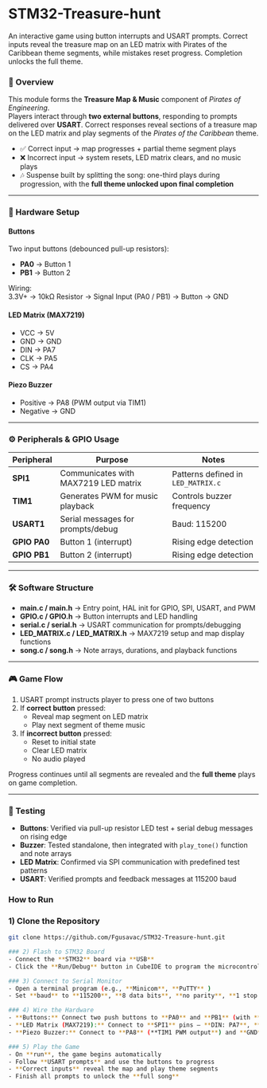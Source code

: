 # STM32-Treasure-hunt
An interactive game using button interrupts and USART prompts. Correct inputs reveal the treasure map on an LED matrix with Pirates of the Caribbean theme segments, while mistakes reset progress. Completion unlocks the full theme.


### 📖 Overview  
This module forms the **Treasure Map & Music** component of *Pirates of Engineering*.  
Players interact through **two external buttons**, responding to prompts delivered over **USART**. Correct responses reveal sections of a treasure map on the LED matrix and play segments of the *Pirates of the Caribbean* theme.  

- ✅ Correct input → map progresses + partial theme segment plays  
- ❌ Incorrect input → system resets, LED matrix clears, and no music plays  
- 🎶 Suspense built by splitting the song: one-third plays during progression, with the **full theme unlocked upon final completion**  

---

### 🔌 Hardware Setup  

#### Buttons  
Two input buttons (debounced pull-up resistors):  
- **PA0** → Button 1  
- **PB1** → Button 2  

Wiring:  
3.3V+ → 10kΩ Resistor → Signal Input (PA0 / PB1) → Button → GND


#### LED Matrix (MAX7219)  
- VCC → 5V  
- GND → GND  
- DIN → PA7  
- CLK → PA5  
- CS  → PA4  

#### Piezo Buzzer  
- Positive → PA8 (PWM output via TIM1)  
- Negative → GND  

---

### ⚙️ Peripherals & GPIO Usage  

| Peripheral   | Purpose                            | Notes                                |
|--------------|------------------------------------|--------------------------------------|
| **SPI1**     | Communicates with MAX7219 LED matrix | Patterns defined in `LED_MATRIX.c`   |
| **TIM1**     | Generates PWM for music playback   | Controls buzzer frequency            |
| **USART1**   | Serial messages for prompts/debug  | Baud: 115200                         |
| **GPIO PA0** | Button 1 (interrupt)               | Rising edge detection                |
| **GPIO PB1** | Button 2 (interrupt)               | Rising edge detection                |

---

### 🛠️ Software Structure  

- **main.c / main.h** → Entry point, HAL init for GPIO, SPI, USART, and PWM  
- **GPIO.c / GPIO.h** → Button interrupts and LED handling  
- **serial.c / serial.h** → USART communication for prompts/debugging  
- **LED_MATRIX.c / LED_MATRIX.h** → MAX7219 setup and map display functions  
- **song.c / song.h** → Note arrays, durations, and playback functions  

---

### 🎮 Game Flow  

1. USART prompt instructs player to press one of two buttons  
2. If **correct button** pressed:  
   - Reveal map segment on LED matrix  
   - Play next segment of theme music  
3. If **incorrect button** pressed:  
   - Reset to initial state  
   - Clear LED matrix  
   - No audio played  

Progress continues until all segments are revealed and the **full theme** plays on game completion.  

---

### 🧪 Testing  

- **Buttons**: Verified via pull-up resistor LED test + serial debug messages on rising edge  
- **Buzzer**: Tested standalone, then integrated with `play_tone()` function and note arrays  
- **LED Matrix**: Confirmed via SPI communication with predefined test patterns  
- **USART**: Verified prompts and feedback messages at 115200 baud  

### How to Run  

### 1) **Clone the Repository**  
   ```bash
   git clone https://github.com/Fgusavac/STM32-Treasure-hunt.git

### 2) Flash to STM32 Board
- Connect the **STM32** board via **USB**
- Click the **Run/Debug** button in CubeIDE to program the microcontroller

### 3) Connect to Serial Monitor
- Open a terminal program (e.g., **Minicom**, **PuTTY** )
- Set **baud** to **115200**, **8 data bits**, **no parity**, **1 stop bit** (**8N1**)

### 4) Wire the Hardware
- **Buttons:** Connect two push buttons to **PA0** and **PB1** (with **pull-up resistors**)
- **LED Matrix (MAX7219):** Connect to **SPI1** pins — **DIN: PA7**, **CLK: PA5**, **CS: PA4** (plus **5V** and **GND**)
- **Piezo Buzzer:** Connect to **PA8** (**TIM1 PWM output**) and **GND**

### 5) Play the Game
- On **run**, the game begins automatically
- Follow **USART prompts** and use the buttons to progress
- **Correct inputs** reveal the map and play theme segments
- Finish all prompts to unlock the **full song** 
